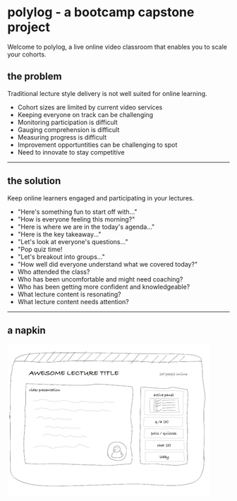 # polylog - a bootcamp capstone project

Welcome to polylog, a live online video classroom that enables you to scale your cohorts.


## the problem
Traditional lecture style delivery is not well suited for online learning.
* Cohort sizes are limited by current video services
* Keeping everyone on track can be challenging
* Monitoring participation is difficult
* Gauging comprehension is difficult
* Measuring progress is difficult
* Improvement opportuntities can be challenging to spot
* Need to innovate to stay competitive

---
## the solution
Keep online learners engaged and participating in your lectures.

* "Here's something fun to start off with..."
* "How is everyone feeling this morning?"
* "Here is where we are in the today's agenda..."
* "Here is the key takeaway..."
* "Let's look at everyone's questions..."
* "Pop quiz time!
* "Let's breakout into groups..."
* "How well did everyone understand what we covered today?"
* Who attended the class?
* Who has been uncomfortable and might need coaching?
* Who has been getting more confident and knowledgeable?
* What lecture content is resonating?
* What lecture content needs attention?
---
## a napkin
![rough diagram](./docs/polylog-napkin.png)
